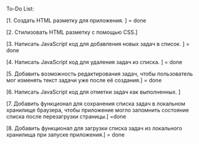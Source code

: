 
To-Do List:

[1. Создать HTML разметку для приложения. ] = done

[2. Стилизовать HTML разметку с помощью CSS.]

[3. Написать JavaScript код для добавления новых задач в список. ] = done

[4. Написать JavaScript код для удаления задач из списка. ] = done

[5. Добавить возможность редактирования задач, чтобы пользователь мог изменять текст задачи уже после её создания.] = done

[6. Написать JavaScript код для отметки задач как выполненных. ]

[7. Добавить функционал для сохранения списка задач в локальном хранилище браузера, чтобы приложение могло запомнить состояние списка после перезагрузки страницы.] =done

[8. Добавить функционал для загрузки списка задач из локального хранилища при запуске приложения.] = done
